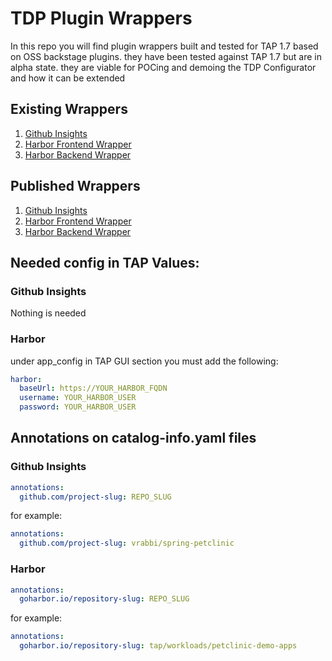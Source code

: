 # TDP Plugin Wrappers
In this repo you will find plugin wrappers built and tested for TAP 1.7 based on OSS backstage plugins. they have been tested against TAP 1.7 but are in alpha state. they are viable for POCing and demoing the TDP Configurator and how it can be extended

## Existing Wrappers
1. [Github Insights](./plugins/github-insights-wrapper)
2. [Harbor Frontend Wrapper](./plugins/harbor-plugin-wrapper)
3. [Harbor Backend Wrapper](./plugins/harbor-plugin-wrapper-backend)

## Published Wrappers
1. [Github Insights](https://www.npmjs.com/package/@vrabbi/github-insights-wrapper)
2. [Harbor Frontend Wrapper](https://www.npmjs.com/package/@vrabbi/harbor-plugin-wrapper)
3. [Harbor Backend Wrapper](https://www.npmjs.com/package/@vrabbi/harbor-plugin-wrapper-backend)

## Needed config in TAP Values:
### Github Insights
Nothing is needed
### Harbor
under app_config in TAP GUI section you must add the following:
```yaml
harbor:
  baseUrl: https://YOUR_HARBOR_FQDN
  username: YOUR_HARBOR_USER
  password: YOUR_HARBOR_USER
```

## Annotations on catalog-info.yaml files
### Github Insights
```yaml
annotations:
  github.com/project-slug: REPO_SLUG
```  
for example:  
```yaml
annotations:
  github.com/project-slug: vrabbi/spring-petclinic
```  
### Harbor
```yaml
annotations:
  goharbor.io/repository-slug: REPO_SLUG
```  
for example:  
```yaml
annotations:
  goharbor.io/repository-slug: tap/workloads/petclinic-demo-apps
```
